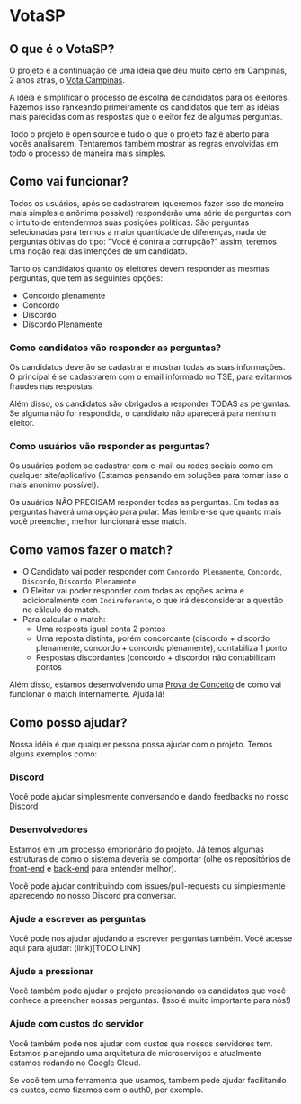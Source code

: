 # VotaSP

## O que é o VotaSP?

O projeto é a continuação de uma idéia que deu muito certo em Campinas, 2 anos atrás, o [Vota Campinas](http://votacampinas.org.br/).

A idéia é simplificar o processo de escolha de candidatos para os eleitores. Fazemos isso rankeando primeiramente os candidatos que tem as idéias mais parecidas com as respostas que o eleitor fez de algumas perguntas.

Todo o projeto é open source e tudo o que o projeto faz é aberto para vocês analisarem. Tentaremos também mostrar as regras envolvidas em todo o processo de maneira mais simples.

## Como vai funcionar?

Todos os usuários, após se cadastrarem (queremos fazer isso de maneira mais simples e anônima possível) responderão uma série de perguntas com o intuíto de entendermos suas posições políticas. São perguntas selecionadas para termos a maior quantidade de diferenças, nada de perguntas óbivias do tipo: "Você é contra a corrupção?" assim, teremos uma noção real das intenções de um candidato.

Tanto os candidatos quanto os eleitores devem responder as mesmas perguntas, que tem as seguintes opções:
 - Concordo plenamente
 - Concordo
 - Discordo
 - Discordo Plenamente

### Como candidatos vão responder as perguntas?

Os candidatos deverão se cadastrar e mostrar todas as suas informações. O principal é se cadastrarem com o email informado no TSE, para evitarmos fraudes nas respostas.

Além disso, os candidatos são obrigados a responder TODAS as perguntas. Se alguma não for respondida, o candidato não aparecerá para nenhum eleitor.

### Como usuários vão responder as perguntas?

Os usuários podem se cadastrar com e-mail ou redes sociais como em qualquer site/aplicativo (Estamos pensando em soluções para tornar isso o mais anonimo possível).

Os usuários NÃO PRECISAM responder todas as perguntas. Em todas as perguntas haverá uma opção para pular. Mas lembre-se que quanto mais você preencher, melhor funcionará esse match.

## Como vamos fazer o match?

- O Candidato vai poder responder com `Concordo Plenamente`, `Concordo`, `Discordo`, `Discordo Plenamente`
- O Eleitor vai poder responder com todas as opções acima e adicionalmente com `Indireferente`, o que irá desconsiderar a questão no cálculo do match.
- Para calcular o match:
  - Uma resposta igual conta 2 pontos
  - Uma reposta distinta, porém concordante (discordo + discordo plenamente, concordo + concordo plenamente), contabiliza 1 ponto
  - Respostas discordantes (concordo + discordo) não contabilizam pontos

Além disso, estamos desenvolvendo uma [Prova de Conceito](https://github.com/Minhacps/votasp-poc-matcher) de como vai funcionar o match internamente. Ajuda lá!

## Como posso ajudar?

Nossa idéia é que qualquer pessoa possa ajudar com o projeto. Temos alguns exemplos como:

### Discord
Você pode ajudar simplesmente conversando e dando feedbacks no nosso [Discord](https://discord.gg/TGfXVHy)

### Desenvolvedores
Estamos em um processo embrionário do projeto. Já temos algumas estruturas de como o sistema deveria se comportar (olhe os repositórios de [front-end](https://github.com/Minhacps/votasp-app) e [back-end](https://github.com/Minhacps/votasp-backend) para entender melhor).

Você pode ajudar contribuindo com issues/pull-requests ou simplesmente aparecendo no nosso Discord pra conversar.

### Ajude a escrever as perguntas
Você pode nos ajudar ajudando a escrever perguntas também.
Você acesse aqui para ajudar: (link)[TODO LINK]

### Ajude a pressionar
Você também pode ajudar o projeto pressionando os candidatos que você conhece a preencher nossas perguntas. (Isso é muito importante para nós!)

### Ajude com custos do servidor
Você também pode nos ajudar com custos que nossos servidores tem. Estamos planejando uma arquitetura de microserviços e atualmente estamos rodando no Google Cloud.

Se você tem uma ferramenta que usamos, também pode ajudar facilitando os custos, como fizemos com o auth0, por exemplo.
